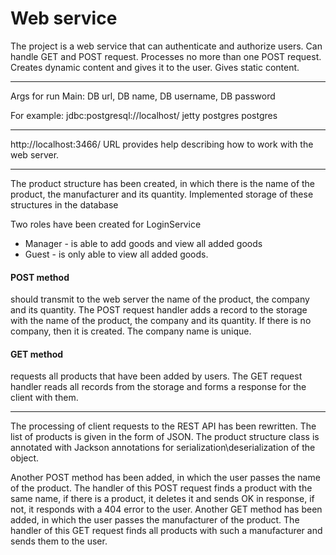 # Web service

The project is a web service that can authenticate and authorize users. Can handle GET and POST request. Processes no
more than one POST request. Creates dynamic content and gives it to the user. Gives static content.
___
Args for run Main:
DB url, DB name, DB username, DB password

For example:
jdbc:postgresql://localhost/ jetty postgres postgres
___
http://localhost:3466/ URL provides help describing how to work with the web server.
___
The product structure has been created, in which there is the name of the product, the manufacturer and its quantity.
Implemented storage of these structures in the database

Two roles have been created for LoginService

- Manager - is able to add goods and view all added goods
- Guest - is only able to view all added goods.

#### POST method

should transmit to the web server the name of the product, the company and its quantity. The POST request handler adds a
record to the storage with the name of the product, the company and its quantity. If there is no company, then it is
created. The company name is unique.

#### GET method

requests all products that have been added by users. The GET request handler reads all records from the storage and
forms a response for the client with them.

---
The processing of client requests to the REST API has been rewritten. The list of products is given in the form of JSON.
The product structure class is annotated with Jackson annotations for serialization\deserialization of the object.

Another POST method has been added, in which the user passes the name of the product. The handler of this POST request
finds a product with the same name, if there is a product, it deletes it and sends OK in response, if not, it responds
with a 404 error to the user.
Another GET method has been added, in which the user passes the manufacturer of the product. The handler of this GET
request finds all products with such a manufacturer and sends them to the user.
